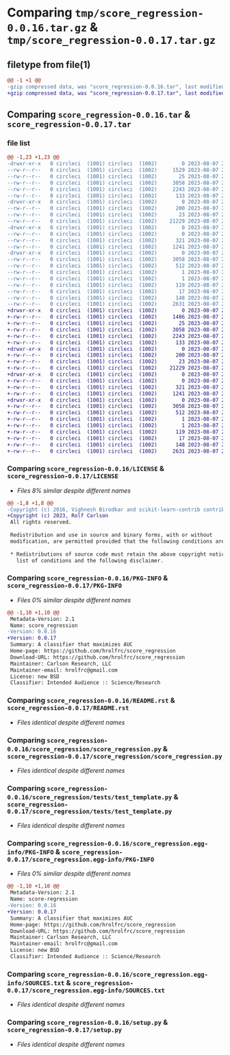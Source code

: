 # Comparing `tmp/score_regression-0.0.16.tar.gz` & `tmp/score_regression-0.0.17.tar.gz`

## filetype from file(1)

```diff
@@ -1 +1 @@
-gzip compressed data, was "score_regression-0.0.16.tar", last modified: Mon Aug  7 23:25:14 2023, max compression
+gzip compressed data, was "score_regression-0.0.17.tar", last modified: Mon Aug  7 23:39:34 2023, max compression
```

## Comparing `score_regression-0.0.16.tar` & `score_regression-0.0.17.tar`

### file list

```diff
@@ -1,23 +1,23 @@
-drwxr-xr-x   0 circleci  (1001) circleci  (1002)        0 2023-08-07 23:25:14.709840 score_regression-0.0.16/
--rw-r--r--   0 circleci  (1001) circleci  (1002)     1529 2023-08-07 23:22:15.000000 score_regression-0.0.16/LICENSE
--rw-r--r--   0 circleci  (1001) circleci  (1002)       25 2023-08-07 23:22:15.000000 score_regression-0.0.16/MANIFEST.in
--rw-r--r--   0 circleci  (1001) circleci  (1002)     3058 2023-08-07 23:25:14.709840 score_regression-0.0.16/PKG-INFO
--rw-r--r--   0 circleci  (1001) circleci  (1002)     2243 2023-08-07 23:22:15.000000 score_regression-0.0.16/README.rst
--rw-r--r--   0 circleci  (1001) circleci  (1002)      133 2023-08-07 23:22:15.000000 score_regression-0.0.16/requirements.txt
-drwxr-xr-x   0 circleci  (1001) circleci  (1002)        0 2023-08-07 23:25:14.709840 score_regression-0.0.16/score_regression/
--rw-r--r--   0 circleci  (1001) circleci  (1002)      200 2023-08-07 23:22:15.000000 score_regression-0.0.16/score_regression/__init__.py
--rw-r--r--   0 circleci  (1001) circleci  (1002)       23 2023-08-07 23:22:15.000000 score_regression-0.0.16/score_regression/_version.py
--rw-r--r--   0 circleci  (1001) circleci  (1002)    21229 2023-08-07 23:22:15.000000 score_regression-0.0.16/score_regression/score_regression.py
-drwxr-xr-x   0 circleci  (1001) circleci  (1002)        0 2023-08-07 23:25:14.709840 score_regression-0.0.16/score_regression/tests/
--rw-r--r--   0 circleci  (1001) circleci  (1002)        0 2023-08-07 23:22:15.000000 score_regression-0.0.16/score_regression/tests/__init__.py
--rw-r--r--   0 circleci  (1001) circleci  (1002)      321 2023-08-07 23:22:15.000000 score_regression-0.0.16/score_regression/tests/test_common.py
--rw-r--r--   0 circleci  (1001) circleci  (1002)     1241 2023-08-07 23:22:15.000000 score_regression-0.0.16/score_regression/tests/test_template.py
-drwxr-xr-x   0 circleci  (1001) circleci  (1002)        0 2023-08-07 23:25:14.709840 score_regression-0.0.16/score_regression.egg-info/
--rw-r--r--   0 circleci  (1001) circleci  (1002)     3058 2023-08-07 23:25:14.000000 score_regression-0.0.16/score_regression.egg-info/PKG-INFO
--rw-r--r--   0 circleci  (1001) circleci  (1002)      512 2023-08-07 23:25:14.000000 score_regression-0.0.16/score_regression.egg-info/SOURCES.txt
--rw-r--r--   0 circleci  (1001) circleci  (1002)        1 2023-08-07 23:25:14.000000 score_regression-0.0.16/score_regression.egg-info/dependency_links.txt
--rw-r--r--   0 circleci  (1001) circleci  (1002)        1 2023-08-07 23:23:01.000000 score_regression-0.0.16/score_regression.egg-info/not-zip-safe
--rw-r--r--   0 circleci  (1001) circleci  (1002)      119 2023-08-07 23:25:14.000000 score_regression-0.0.16/score_regression.egg-info/requires.txt
--rw-r--r--   0 circleci  (1001) circleci  (1002)       17 2023-08-07 23:25:14.000000 score_regression-0.0.16/score_regression.egg-info/top_level.txt
--rw-r--r--   0 circleci  (1001) circleci  (1002)      148 2023-08-07 23:25:14.713840 score_regression-0.0.16/setup.cfg
--rw-r--r--   0 circleci  (1001) circleci  (1002)     2631 2023-08-07 23:22:15.000000 score_regression-0.0.16/setup.py
+drwxr-xr-x   0 circleci  (1001) circleci  (1002)        0 2023-08-07 23:39:34.298074 score_regression-0.0.17/
+-rw-r--r--   0 circleci  (1001) circleci  (1002)     1486 2023-08-07 23:36:01.000000 score_regression-0.0.17/LICENSE
+-rw-r--r--   0 circleci  (1001) circleci  (1002)       25 2023-08-07 23:36:01.000000 score_regression-0.0.17/MANIFEST.in
+-rw-r--r--   0 circleci  (1001) circleci  (1002)     3058 2023-08-07 23:39:34.298074 score_regression-0.0.17/PKG-INFO
+-rw-r--r--   0 circleci  (1001) circleci  (1002)     2243 2023-08-07 23:36:01.000000 score_regression-0.0.17/README.rst
+-rw-r--r--   0 circleci  (1001) circleci  (1002)      133 2023-08-07 23:36:01.000000 score_regression-0.0.17/requirements.txt
+drwxr-xr-x   0 circleci  (1001) circleci  (1002)        0 2023-08-07 23:39:34.294074 score_regression-0.0.17/score_regression/
+-rw-r--r--   0 circleci  (1001) circleci  (1002)      200 2023-08-07 23:36:01.000000 score_regression-0.0.17/score_regression/__init__.py
+-rw-r--r--   0 circleci  (1001) circleci  (1002)       23 2023-08-07 23:36:01.000000 score_regression-0.0.17/score_regression/_version.py
+-rw-r--r--   0 circleci  (1001) circleci  (1002)    21229 2023-08-07 23:36:01.000000 score_regression-0.0.17/score_regression/score_regression.py
+drwxr-xr-x   0 circleci  (1001) circleci  (1002)        0 2023-08-07 23:39:34.298074 score_regression-0.0.17/score_regression/tests/
+-rw-r--r--   0 circleci  (1001) circleci  (1002)        0 2023-08-07 23:36:01.000000 score_regression-0.0.17/score_regression/tests/__init__.py
+-rw-r--r--   0 circleci  (1001) circleci  (1002)      321 2023-08-07 23:36:01.000000 score_regression-0.0.17/score_regression/tests/test_common.py
+-rw-r--r--   0 circleci  (1001) circleci  (1002)     1241 2023-08-07 23:36:01.000000 score_regression-0.0.17/score_regression/tests/test_template.py
+drwxr-xr-x   0 circleci  (1001) circleci  (1002)        0 2023-08-07 23:39:34.298074 score_regression-0.0.17/score_regression.egg-info/
+-rw-r--r--   0 circleci  (1001) circleci  (1002)     3058 2023-08-07 23:39:34.000000 score_regression-0.0.17/score_regression.egg-info/PKG-INFO
+-rw-r--r--   0 circleci  (1001) circleci  (1002)      512 2023-08-07 23:39:34.000000 score_regression-0.0.17/score_regression.egg-info/SOURCES.txt
+-rw-r--r--   0 circleci  (1001) circleci  (1002)        1 2023-08-07 23:39:34.000000 score_regression-0.0.17/score_regression.egg-info/dependency_links.txt
+-rw-r--r--   0 circleci  (1001) circleci  (1002)        1 2023-08-07 23:36:49.000000 score_regression-0.0.17/score_regression.egg-info/not-zip-safe
+-rw-r--r--   0 circleci  (1001) circleci  (1002)      119 2023-08-07 23:39:34.000000 score_regression-0.0.17/score_regression.egg-info/requires.txt
+-rw-r--r--   0 circleci  (1001) circleci  (1002)       17 2023-08-07 23:39:34.000000 score_regression-0.0.17/score_regression.egg-info/top_level.txt
+-rw-r--r--   0 circleci  (1001) circleci  (1002)      148 2023-08-07 23:39:34.298074 score_regression-0.0.17/setup.cfg
+-rw-r--r--   0 circleci  (1001) circleci  (1002)     2631 2023-08-07 23:36:01.000000 score_regression-0.0.17/setup.py
```

### Comparing `score_regression-0.0.16/LICENSE` & `score_regression-0.0.17/LICENSE`

 * *Files 8% similar despite different names*

```diff
@@ -1,8 +1,8 @@
-Copyright (c) 2016, Vighnesh Birodkar and scikit-learn-contrib contributors
+Copyright (c) 2023, Rolf Carlson
 All rights reserved.
 
 Redistribution and use in source and binary forms, with or without
 modification, are permitted provided that the following conditions are met:
 
 * Redistributions of source code must retain the above copyright notice, this
   list of conditions and the following disclaimer.
```

### Comparing `score_regression-0.0.16/PKG-INFO` & `score_regression-0.0.17/PKG-INFO`

 * *Files 0% similar despite different names*

```diff
@@ -1,10 +1,10 @@
 Metadata-Version: 2.1
 Name: score_regression
-Version: 0.0.16
+Version: 0.0.17
 Summary: A classifier that maximizes AUC
 Home-page: https://github.com/hrolfrc/score_regression
 Download-URL: https://github.com/hrolfrc/score_regression
 Maintainer: Carlson Research, LLC
 Maintainer-email: hrolfrc@gmail.com
 License: new BSD
 Classifier: Intended Audience :: Science/Research
```

### Comparing `score_regression-0.0.16/README.rst` & `score_regression-0.0.17/README.rst`

 * *Files identical despite different names*

### Comparing `score_regression-0.0.16/score_regression/score_regression.py` & `score_regression-0.0.17/score_regression/score_regression.py`

 * *Files identical despite different names*

### Comparing `score_regression-0.0.16/score_regression/tests/test_template.py` & `score_regression-0.0.17/score_regression/tests/test_template.py`

 * *Files identical despite different names*

### Comparing `score_regression-0.0.16/score_regression.egg-info/PKG-INFO` & `score_regression-0.0.17/score_regression.egg-info/PKG-INFO`

 * *Files 0% similar despite different names*

```diff
@@ -1,10 +1,10 @@
 Metadata-Version: 2.1
 Name: score-regression
-Version: 0.0.16
+Version: 0.0.17
 Summary: A classifier that maximizes AUC
 Home-page: https://github.com/hrolfrc/score_regression
 Download-URL: https://github.com/hrolfrc/score_regression
 Maintainer: Carlson Research, LLC
 Maintainer-email: hrolfrc@gmail.com
 License: new BSD
 Classifier: Intended Audience :: Science/Research
```

### Comparing `score_regression-0.0.16/score_regression.egg-info/SOURCES.txt` & `score_regression-0.0.17/score_regression.egg-info/SOURCES.txt`

 * *Files identical despite different names*

### Comparing `score_regression-0.0.16/setup.py` & `score_regression-0.0.17/setup.py`

 * *Files identical despite different names*

